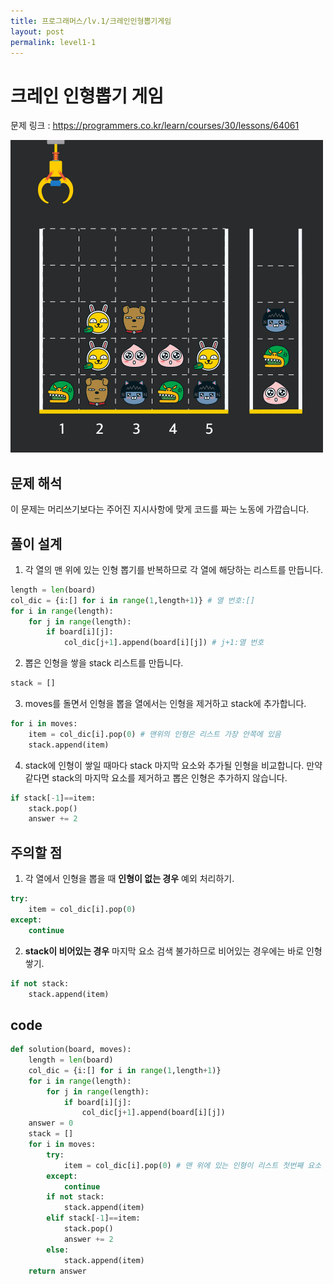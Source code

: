 ```yaml
---
title: 프로그래머스/lv.1/크레인인형뽑기게임
layout: post
permalink: level1-1
---
```


# 크레인 인형뽑기 게임
문제 링크 : <https://programmers.co.kr/learn/courses/30/lessons/64061>

![문제설명그림](./images/crane_game_103.gif)

## 문제 해석
이 문제는 머리쓰기보다는 주어진 지시사항에 맞게 코드를 짜는 노동에 가깝습니다.   

## 풀이 설계
1. 각 열의 맨 위에 있는 인형 뽑기를 반복하므로 각 열에 해당하는 리스트를 만듭니다. 
 
  
   
    
     
      
       
        
         
 
  
   
   
```python
length = len(board)
col_dic = {i:[] for i in range(1,length+1)} # 열 번호:[]
for i in range(length):
    for j in range(length):
        if board[i][j]:
            col_dic[j+1].append(board[i][j]) # j+1:열 번호
```
2. 뽑은 인형을 쌓을 stack 리스트를 만듭니다.
```python
stack = []
```
3. moves를 돌면서 인형을 뽑을 열에서는 인형을 제거하고 stack에 추가합니다.
```python
for i in moves:
    item = col_dic[i].pop(0) # 맨위의 인형은 리스트 가장 안쪽에 있음
    stack.append(item)
```
4. stack에 인형이 쌓일 때마다 stack 마지막 요소와 추가될 인형을 비교합니다. 만약 같다면 stack의 마지막 요소를 제거하고 뽑은 인형은 추가하지 않습니다.
```python
if stack[-1]==item:
    stack.pop()
    answer += 2
```

## 주의할 점  
1. 각 열에서 인형을 뽑을 때 **인형이 없는 경우** 예외 처리하기.
```python
try:
    item = col_dic[i].pop(0)
except:
    continue
```
2. **stack이 비어있는 경우** 마지막 요소 검색 불가하므로 비어있는 경우에는 바로 인형 쌓기.
```python
if not stack:
    stack.append(item)
```

## code
```python
def solution(board, moves):
    length = len(board)
    col_dic = {i:[] for i in range(1,length+1)}
    for i in range(length):
        for j in range(length):
            if board[i][j]:
                col_dic[j+1].append(board[i][j])
    answer = 0
    stack = []
    for i in moves:
        try:
            item = col_dic[i].pop(0) # 맨 위에 있는 인형이 리스트 첫번째 요소
        except:
            continue
        if not stack:
            stack.append(item)
        elif stack[-1]==item:
            stack.pop()
            answer += 2
        else:
            stack.append(item)
    return answer
```
